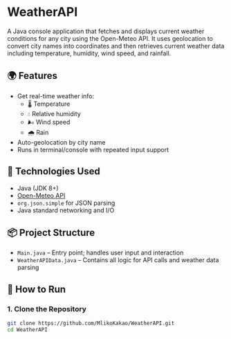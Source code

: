 # WeatherAPI

A Java console application that fetches and displays current weather conditions for any city using the Open-Meteo API. It uses geolocation to convert city names into coordinates and then retrieves current weather data including temperature, humidity, wind speed, and rainfall.

## 🌍 Features

- Get real-time weather info:
  - 🌡️ Temperature
  - 💧 Relative humidity
  - 🌬️ Wind speed
  - 🌧️ Rain
- Auto-geolocation by city name
- Runs in terminal/console with repeated input support

## 🔧 Technologies Used

- Java (JDK 8+)
- [Open-Meteo API](https://open-meteo.com/)
- `org.json.simple` for JSON parsing
- Java standard networking and I/O

## 📦 Project Structure

- `Main.java` – Entry point; handles user input and interaction
- `WeatherAPIData.java` – Contains all logic for API calls and weather data parsing

## 🚀 How to Run

### 1. Clone the Repository

```bash
git clone https://github.com/MlikoKakao/WeatherAPI.git
cd WeatherAPI
